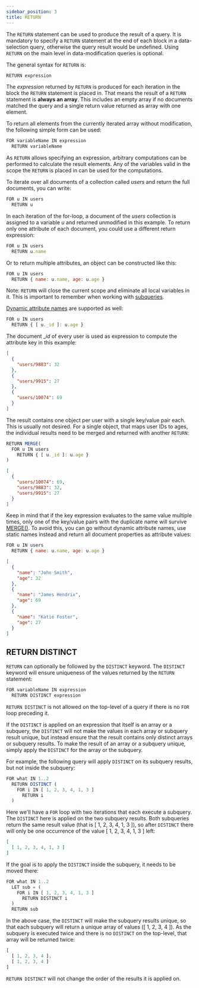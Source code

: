 ```yaml
---
sidebar_position: 3
title: RETURN
---
```


The `RETURN` statement can be used to produce the result of a query. It is mandatory to specify a `RETURN` statement at the end of each block in a data-selection query, otherwise the query result would be undefined. Using `RETURN` on the main level in data-modification queries is optional.

The general syntax for `RETURN` is:

```js
RETURN expression
```

The _expression_ returned by `RETURN` is produced for each iteration in the block the `RETURN` statement is placed in. That means the result of a `RETURN` statement is **always an array**. This includes an empty array if no documents matched the query and a single return value returned as array with one element.

To return all elements from the currently iterated array without modification, the following simple form can be used:

```js
FOR variableName IN expression
  RETURN variableName
```

As `RETURN` allows specifying an expression, arbitrary computations can be performed to calculate the result elements. Any of the variables valid in the scope the `RETURN` is placed in can be used for the computations.

To iterate over all documents of a collection called _users_ and return the full documents, you can write:

```js
FOR u IN users
  RETURN u
```

In each iteration of the for-loop, a document of the _users_ collection is assigned to a variable _u_ and returned unmodified in this example. To return only one attribute of each document, you could use a different return expression:

```js
FOR u IN users
  RETURN u.name
```

Or to return multiple attributes, an object can be constructed like this:

```js
FOR u IN users
  RETURN { name: u.name, age: u.age }
```

Note: `RETURN` will close the current scope and eliminate all local variables in it. This is important to remember when working with [subqueries](../examples/#subqueries).

[Dynamic attribute names](../data-types) are supported as well:

```js
FOR u IN users
  RETURN { [ u._id ]: u.age }
```

The document __id_ of every user is used as expression to compute the attribute key in this example:

```json
[
  {
    "users/9883": 32
  },
  {
    "users/9915": 27
  },
  {
    "users/10074": 69
  }
]
```

The result contains one object per user with a single key/value pair each. This is usually not desired. For a single object, that maps user IDs to ages, the individual results need to be merged and returned with another `RETURN`:

```js
RETURN MERGE(
  FOR u IN users
    RETURN { [ u._id ]: u.age }
)
```

```json
[
  {
    "users/10074": 69,
    "users/9883": 32,
    "users/9915": 27
  }
]
```

Keep in mind that if the key expression evaluates to the same value multiple times, only one of the key/value pairs with the duplicate name will survive [MERGE()](../functions/document#merge). To avoid this, you can go without dynamic attribute names, use static names instead and return all document properties as attribute values:

```js
FOR u IN users
  RETURN { name: u.name, age: u.age }
```

```json
[
  {
    "name": "John Smith",
    "age": 32
  },
  {
    "name": "James Hendrix",
    "age": 69
  },
  {
    "name": "Katie Foster",
    "age": 27
  }
]
```

RETURN DISTINCT
---------------

`RETURN` can optionally be followed by the `DISTINCT` keyword. The `DISTINCT` keyword will ensure uniqueness of the values returned by the `RETURN` statement:

```js
FOR variableName IN expression
  RETURN DISTINCT expression
```

`RETURN DISTINCT` is not allowed on the top-level of a query if there is no `FOR` loop preceding it.

If the `DISTINCT` is applied on an expression that itself is an array or a subquery, the `DISTINCT` will not make the values in each array or subquery result unique, but instead ensure that the result contains only distinct arrays or subquery results. To make the result of an array or a subquery unique, simply apply the `DISTINCT` for the array or the subquery.

For example, the following query will apply `DISTINCT` on its subquery results, but not inside the subquery:

```js
FOR what IN 1..2
  RETURN DISTINCT (
    FOR i IN [ 1, 2, 3, 4, 1, 3 ] 
      RETURN i
  )
```

Here we'll have a `FOR` loop with two iterations that each execute a subquery. The `DISTINCT` here is applied on the two subquery results. Both subqueries return the same result value (that is [ 1, 2, 3, 4, 1, 3 ]), so after `DISTINCT` there will only be one occurrence of the value [ 1, 2, 3, 4, 1, 3 ] left:

```json
[
  [ 1, 2, 3, 4, 1, 3 ]
]
```

If the goal is to apply the `DISTINCT` inside the subquery, it needs to be moved there:

```js
FOR what IN 1..2
  LET sub = (
    FOR i IN [ 1, 2, 3, 4, 1, 3 ] 
      RETURN DISTINCT i
  ) 
  RETURN sub
```

In the above case, the `DISTINCT` will make the subquery results unique, so that each subquery will return a unique array of values ([ 1, 2, 3, 4 ]). As the subquery is executed twice and there is no `DISTINCT` on the top-level, that array will be returned twice:

```js
[
  [ 1, 2, 3, 4 ],
  [ 1, 2, 3, 4 ]
]
```

`RETURN DISTINCT` will not change the order of the results it is applied on.
